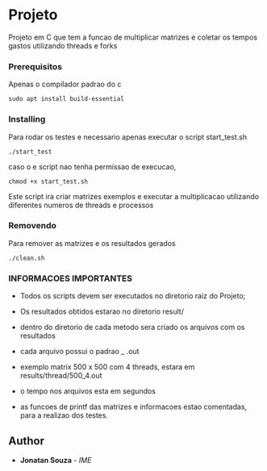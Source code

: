 # Projeto

Projeto em C que tem a funcao de multiplicar matrizes e coletar os tempos gastos utilizando threads e forks

### Prerequisitos

Apenas o compilador padrao do c

```
sudo apt install build-essential
```

### Installing

Para rodar os testes e necessario apenas executar o script start_test.sh

```
./start_test
```

caso o e script nao tenha permissao de execucao,

```
chmod +x start_test.sh
```

Este script ira criar matrizes exemplos e executar a multiplicacao utilizando
diferentes numeros de threads e processos

### Removendo

Para remover as matrizes e os resultados gerados

```
./clean.sh
```

### INFORMACOES IMPORTANTES

- Todos os scripts devem ser executados no diretorio raiz do Projeto;

- Os resultados obtidos estarao no diretorio result/<metodo>

- dentro do diretorio de cada metodo sera criado os arquivos com os resultados

- cada arquivo possui o padrao <Numero de linhas da matriz> _ <Numero de processos>.out

- exemplo matrix 500 x 500 com 4 threads, estara em results/thread/500_4.out

- o tempo nos arquivos esta em segundos

- as funcoes de printf das matrizes e informacoes estao comentadas, para a realizao
dos testes.

## Author

* **Jonatan Souza** - *IME*
